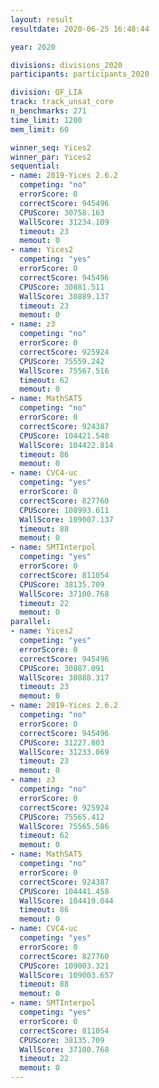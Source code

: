 ```yaml
---
layout: result
resultdate: 2020-06-25 16:48:44

year: 2020

divisions: divisions_2020
participants: participants_2020

division: QF_LIA
track: track_unsat_core
n_benchmarks: 271
time_limit: 1200
mem_limit: 60

winner_seq: Yices2
winner_par: Yices2
sequential:
- name: 2019-Yices 2.6.2
  competing: "no"
  errorScore: 0
  correctScore: 945496
  CPUScore: 30758.163
  WallScore: 31234.109
  timeout: 23
  memout: 0
- name: Yices2
  competing: "yes"
  errorScore: 0
  correctScore: 945496
  CPUScore: 30881.511
  WallScore: 30889.137
  timeout: 23
  memout: 0
- name: z3
  competing: "no"
  errorScore: 0
  correctScore: 925924
  CPUScore: 75559.242
  WallScore: 75567.516
  timeout: 62
  memout: 0
- name: MathSAT5
  competing: "no"
  errorScore: 0
  correctScore: 924387
  CPUScore: 104421.548
  WallScore: 104422.814
  timeout: 86
  memout: 0
- name: CVC4-uc
  competing: "yes"
  errorScore: 0
  correctScore: 827760
  CPUScore: 108993.611
  WallScore: 109007.137
  timeout: 88
  memout: 0
- name: SMTInterpol
  competing: "yes"
  errorScore: 0
  correctScore: 811054
  CPUScore: 38135.709
  WallScore: 37100.768
  timeout: 22
  memout: 0
parallel:
- name: Yices2
  competing: "yes"
  errorScore: 0
  correctScore: 945496
  CPUScore: 30887.091
  WallScore: 30888.317
  timeout: 23
  memout: 0
- name: 2019-Yices 2.6.2
  competing: "no"
  errorScore: 0
  correctScore: 945496
  CPUScore: 31227.803
  WallScore: 31233.069
  timeout: 23
  memout: 0
- name: z3
  competing: "no"
  errorScore: 0
  correctScore: 925924
  CPUScore: 75565.412
  WallScore: 75565.586
  timeout: 62
  memout: 0
- name: MathSAT5
  competing: "no"
  errorScore: 0
  correctScore: 924387
  CPUScore: 104441.458
  WallScore: 104419.044
  timeout: 86
  memout: 0
- name: CVC4-uc
  competing: "yes"
  errorScore: 0
  correctScore: 827760
  CPUScore: 109003.321
  WallScore: 109003.657
  timeout: 88
  memout: 0
- name: SMTInterpol
  competing: "yes"
  errorScore: 0
  correctScore: 811054
  CPUScore: 38135.709
  WallScore: 37100.768
  timeout: 22
  memout: 0
---
```

